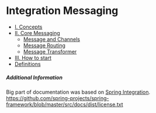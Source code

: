 # Integration Messaging

* [I. Concepts](concepts.md)
* [II. Core Messaging]()
    * [Message and Channels](core-messaging/message-and-channels.md)
    * [Message Routing](core-messaging/routing.md)
    * [Message Transformer](core-messaging/transformer.md)
* [III. How to start](how-to-start.md)
* [Definitions](definitions.md)


##### Additional Information
Big part of documentation was based on [Spring Integration](https://docs.spring.io/spring-integration/reference/html/overview.html).  
https://github.com/spring-projects/spring-framework/blob/master/src/docs/dist/license.txt